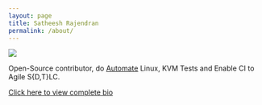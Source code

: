 ```yaml
---
layout: page
title: Satheesh Rajendran
permalink: /about/
---
```


![](https://avatars0.githubusercontent.com/u/1841809?s=200&v=4)

Open-Source contributor, do [Automate](https://github.com/sathnaga) Linux, KVM Tests and Enable CI to Agile S{D,T}LC.

[Click here to view complete bio](https://sathnaga86.com/bio/)
